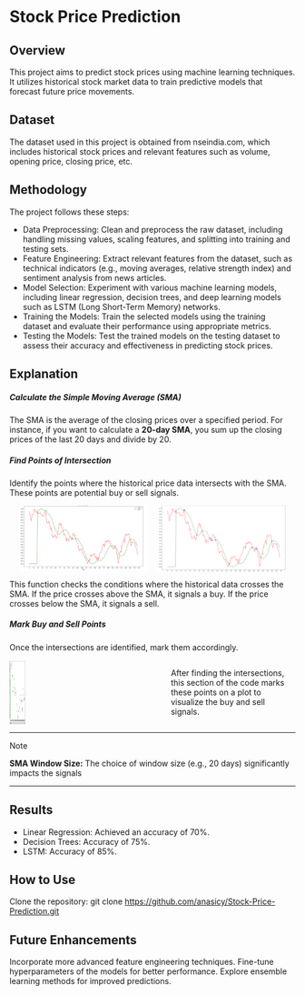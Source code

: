 # **Stock Price Prediction**

## Overview
This project aims to predict stock prices using machine learning techniques. It utilizes historical stock market data to train predictive models that forecast future price movements.

## Dataset
The dataset used in this project is obtained from nseindia.com, which includes historical stock prices and relevant features such as volume, opening price, closing price, etc.

## Methodology
The project follows these steps:
- Data Preprocessing: Clean and preprocess the raw dataset, including handling missing values, scaling features, and splitting into training and testing sets.
- Feature Engineering: Extract relevant features from the dataset, such as technical indicators (e.g., moving averages, relative strength index) and sentiment analysis from news articles.
- Model Selection: Experiment with various machine learning models, including linear regression, decision trees, and deep learning models such as LSTM (Long Short-Term Memory) networks.
- Training the Models: Train the selected models using the training dataset and evaluate their performance using appropriate metrics.
- Testing the Models: Test the trained models on the testing dataset to assess their accuracy and effectiveness in predicting stock prices.

## Explanation
##### Calculate the Simple Moving Average (SMA)

The SMA is the average of the closing prices over a specified period. For instance, if you want to calculate a **20-day SMA**, you sum up the closing prices of the last 20 days and divide by 20.
##### Find Points of Intersection

Identify the points where the historical price data intersects with the SMA. These points are potential buy or sell signals.
<div style= "display: flex; justify-content: space-evenly;">
    <img src="Screenshots/points_of_intersection.png" style= "width:45% ;height:100%">
    <img src="Screenshots/points_of_intersection_with_dots.png" style= "width:45% ;height:100%">
</div>

This function checks the conditions where the historical data crosses the SMA. If the price crosses above the SMA, it signals a buy. If the price crosses below the SMA, it signals a sell.

##### Mark Buy and Sell Points

Once the intersections are identified, mark them accordingly.
<div style= "display: flex; justify-content: space-evenly;">
    <div>
        <img src="Screenshots/buy_or_sell.png" style= "width:10% ;height:100%">
    </div>
    <div>
        <p>After finding the intersections, this section of the code marks these points on a plot to visualize the buy and sell signals.</p>
    </div>
</div>

---

>[!NOTE]
>**SMA Window Size:** The choice of window size (e.g., 20 days) significantly impacts the signals

---

## Results

* Linear Regression: Achieved an accuracy of 70%.
* Decision Trees: Accuracy of 75%.
* LSTM: Accuracy of 85%.

## How to Use
Clone the repository:
git clone https://github.com/anasicy/Stock-Price-Prediction.git

## Future Enhancements
Incorporate more advanced feature engineering techniques.
Fine-tune hyperparameters of the models for better performance.
Explore ensemble learning methods for improved predictions.

